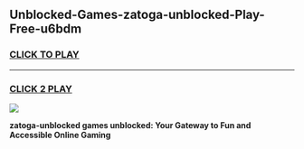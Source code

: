 
## Unblocked-Games-zatoga-unblocked-Play-Free-u6bdm
<h3>
<a href="https://premium76.site?title=zatoga-unblocked&ref=18A1">CLICK TO PLAY</a></h3>
<hr>

<h3>
<a href="https://premium76.site?title=zatoga-unblocked&ref=18A1">CLICK 2 PLAY</a>
  
</h3>

<a href="https://premium76.site?title=zatoga-unblocked&ref=18A1"><img src="https://clearcache.store/games.png"></a>


**zatoga-unblocked games unblocked: Your Gateway to Fun and Accessible Online Gaming**
